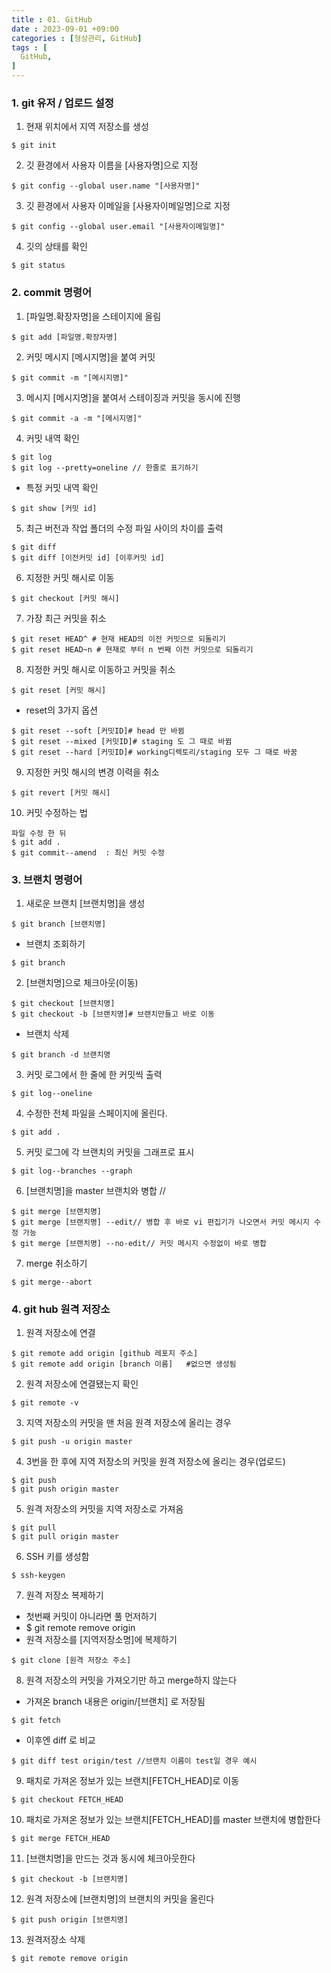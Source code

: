 ```yaml
---
title : 01. GitHub
date : 2023-09-01 +09:00
categories : [형상관리, GitHub]
tags : [
  GitHub,
]
---
```

<!-- ![](/assets/img/CM/aaaa.png){:style="border:1px solid #eaeaea; border-radius: 7px; padding: 0px;" } -->
<!-- ![](/assets/img/CM/1-1.png){:style="width:1000px" } -->

### 1. git 유저 / 업로드 설정
    
  1) 현재 위치에서 지역 저장소를 생성
  
  ```
  $ git init
  ```
  
  2) 깃 환경에서 사용자 이름을 [사용자명]으로 지정
  
  ```
  $ git config --global user.name "[사용자명]"
  ```
  
  3) 깃 환경에서 사용자 이메일을 [사용자이메일명]으로 지정
  
  ```
  $ git config --global user.email "[사용자이메일명]"
  ```
  
  4) 깃의 상태를 확인
  
  ```
  $ git status
  ```
    
### 2. commit 명령어
    
  1) [파일명.확장자명]을 스테이지에 올림
  
  ```
  $ git add [파일명.확장자명]
  ```
  
  2) 커밋 메시지 [메시지명]을 붙여 커밋
  
  ```
  $ git commit -m "[메시지명]"
  ```
  
  3) 메시지 [메시지명]을 붙여서 스테이징과 커밋을 동시에 진행
  
  ```
  $ git commit -a -m "[메시지명]"
  ```
  
  4) 커밋 내역 확인
  
  ```
  $ git log
  $ git log --pretty=oneline // 한줄로 표기하기
  ```
  
  - 특정 커밋 내역 확인
  
  ```
  $ git show [커밋 id]
  ```
  
  5) 최근 버전과 작업 폴더의 수정 파일 사이의 차이를 출력
  
  ```
  $ git diff
  $ git diff [이전커밋 id] [이후커밋 id]
  ```
  
  6) 지정한 커밋 해시로 이동
  
  ```
  $ git checkout [커밋 해시]
  ```
  
  7) 가장 최근 커밋을 취소
  
  ```
  $ git reset HEAD^ # 현재 HEAD의 이전 커밋으로 되돌리기
  $ git reset HEAD~n # 현재로 부터 n 번째 이전 커밋으로 되돌리기
  ```
  
  8) 지정한 커밋 해시로 이동하고 커밋을 취소
  
  ```
  $ git reset [커밋 해시]
  ```
  
  - reset의 3가지 옵션
  
  ```
  $ git reset --soft [커밋ID]# head 만 바뀜
  $ git reset --mixed [커밋ID]# staging 도 그 때로 바뀜
  $ git reset --hard [커밋ID]# working디렉토리/staging 모두 그 때로 바꿈
  ```
  
  9) 지정한 커밋 해시의 변경 이력을 취소
  
  ```
  $ git revert [커밋 해시]
  ```
  
  10) 커밋 수정하는 법
  
  ```
  파일 수정 한 뒤
  $ git add .
  $ git commit--amend  : 최신 커밋 수정
  ```
    
### 3. 브랜치 명령어
    
  1) 새로운 브랜치 [브랜치명]을 생성
  
  ```
  $ git branch [브랜치명]
  ```
  
  - 브랜치 조회하기
  
  ```
  $ git branch
  ```
  
  2) [브랜치명]으로 체크아웃(이동)
  
  ```
  $ git checkout [브랜치명]
  $ git checkout -b [브랜치명]# 브랜치만들고 바로 이동
  ```
  
  - 브랜치 삭제
  
  ```
  $ git branch -d 브랜치명
  ```
  
  3) 커밋 로그에서 한 줄에 한 커밋씩 출력
  
  ```
  $ git log--oneline
  ```
  
  4) 수정한 전체 파일을 스페이지에 올린다.
  
  ```
  $ git add .
  ```
  
  5) 커밋 로그에 각 브랜치의 커밋을 그래프로 표시
  
  ```
  $ git log--branches --graph
  ```
  
  6) [브랜치명]을 master 브랜치와 병합 //
  
  ```
  $ git merge [브랜치명]
  $ git merge [브랜치명] --edit// 병합 후 바로 vi 편집기가 나오면서 커밋 메시지 수정 가능
  $ git merge [브랜치명] --no-edit// 커밋 메시지 수정없이 바로 병합
  ```
  
  7) merge 취소하기
  
  ```
  $ git merge--abort
  ```
    
### 4. git hub 원격 저장소
  
  1) 원격 저장소에 연결
  
  ```
  $ git remote add origin [github 레포지 주소]
  $ git remote add origin [branch 이름]   #없으면 생성됨
  ```
  
  2) 원격 저장소에 연결됐는지 확인
  
  ```
  $ git remote -v
  ```
  
  3) 지역 저장소의 커밋을 맨 처음 원격 저장소에 올리는 경우
  
  ```
  $ git push -u origin master
  ```
  
  4) 3번을 한 후에 지역 저장소의 커밋을 원격 저장소에 올리는 경우(업로드)
  
  ```
  $ git push
  $ git push origin master
  ```
  
  5) 원격 저장소의 커밋을 지역 저장소로 가져옴
  
  ```
  $ git pull
  $ git pull origin master
  ```
  
  6) SSH 키를 생성함
  
  ```
  $ ssh-keygen
  ```
  
  7) 원격 저장소 복제하기
  - 첫번째 커밋이 아니라면 풀 먼저하기
  - $ git remote remove origin
  - 원격 저장소를 [지역저장소명]에 복제하기
  
  ```
  $ git clone [원격 저장소 주소]
  ```
  
  8) 원격 저장소의 커밋을 가져오기만 하고 merge하지 않는다
  - 가져온 branch 내용은 origin/[브랜치] 로 저장됨
  
  ```
  $ git fetch
  ```
  
  - 이후엔 diff 로 비교
  
  ```
  $ git diff test origin/test //브랜치 이름이 test일 경우 예시
  ```

  9) 패치로 가져온 정보가 있는 브랜치\[FETCH\_HEAD\]로 이동
  
  ```
  $ git checkout FETCH_HEAD
  ```
  
  10) 패치로 가져온 정보가 있는 브랜치[FETCH_HEAD]를 master 브랜치에 병합한다
  
  ```
  $ git merge FETCH_HEAD
  ```
  
  11) [브랜치명]을 만드는 것과 동시에 체크아웃한다
  
  ```
  $ git checkout -b [브랜치명]
  ```
  
  12) 원격 저장소에 [브랜치명]의 브랜치의 커밋을 올린다
  
  ```
  $ git push origin [브랜치명]
  ```
  
  13) 원격저장소 삭제
  
  ```
  $ git remote remove origin
  ```
